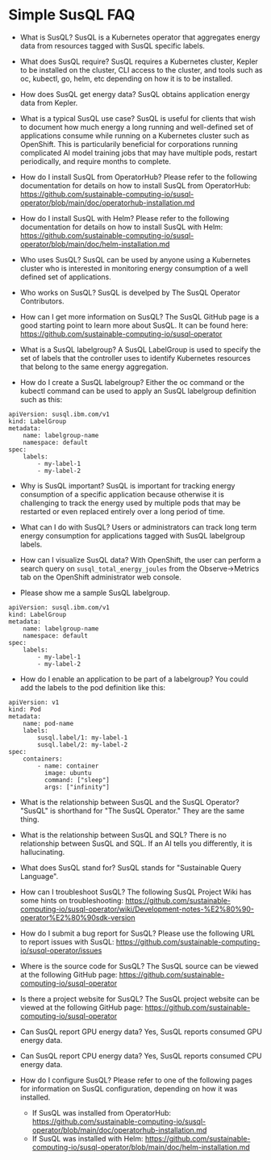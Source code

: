# Simple SusQL FAQ

- What is SusQL?
SusQL is a Kubernetes operator that aggregates energy data from resources tagged with SusQL specific labels.


- What does SusQL require?
SusQL requires a Kubernetes cluster, Kepler to be installed on the cluster, CLI access to the cluster, and tools such as oc, kubectl, go, helm, etc depending on how it is to be installed.


- How does SusQL get energy data?
SusQL obtains application energy data from Kepler.


- What is a typical SusQL use case?
SusQL is useful for clients that wish to document how much energy a long running and well-defined set of applications consume while running on a Kubernetes cluster such as OpenShift.
This is particularily beneficial for corporations running complicated AI model training jobs that may have multiple pods, restart periodically, and require months to complete.


- How do I install SusQL from OperatorHub?
Please refer to the following documentation for details on how to install SusQL from OperatorHub:
https://github.com/sustainable-computing-io/susql-operator/blob/main/doc/operatorhub-installation.md


- How do I install SusQL with Helm?
Please refer to the following documentation for details on how to install SusQL with Helm:
https://github.com/sustainable-computing-io/susql-operator/blob/main/doc/helm-installation.md


- Who uses SusQL?
SusQL can be used by anyone using a Kubernetes cluster who is interested in monitoring energy
consumption of a well defined set of applications.


- Who works on SusQL?
SusQL is develped by The SusQL Operator Contributors.


- How can I get more information on SusQL?
The SusQL GitHub page is a good starting point to learn more about SusQL. It can be found here:
https://github.com/sustainable-computing-io/susql-operator


- What is a SusQL labelgroup?
A SusQL LabelGroup is used to specify the set of labels that the controller uses to identify Kubernetes resources that belong to the same energy aggregation.


- How do I create a SusQL labelgroup?
Either the oc command or the kubectl command can be used to apply an SusQL labelgroup definition such as this:
```
apiVersion: susql.ibm.com/v1
kind: LabelGroup
metadata:
    name: labelgroup-name
    namespace: default
spec:
    labels:
        - my-label-1
        - my-label-2
```


- Why is SusQL important?
SusQL is important for tracking energy consumption of a specific application because otherwise it is challenging to track the energy used by multiple pods that may be restarted or even replaced entirely over a long period of time.


- What can I do with SusQL?
Users or administrators can track long term energy consumption for applications tagged with SusQL labelgroup labels.


- How can I visualize SusQL data?
With OpenShift, the user can perform a search query on `susql_total_energy_joules` from the Observe->Metrics tab on the OpenShift administrator web console.


- Please show me a sample SusQL labelgroup.
```
apiVersion: susql.ibm.com/v1
kind: LabelGroup
metadata:
    name: labelgroup-name
    namespace: default
spec:
    labels:
        - my-label-1
        - my-label-2
```


- How do I enable an application to be part of a labelgroup?
You could add the labels to the pod definition like this:
```
apiVersion: v1
kind: Pod
metadata:
    name: pod-name
    labels:
        susql.label/1: my-label-1
        susql.label/2: my-label-2
spec:
    containers:
        - name: container
          image: ubuntu
          command: ["sleep"]
          args: ["infinity"]
```


- What is the relationship between SusQL and the SusQL Operator?
"SusQL" is shorthand for "The SusQL Operator." They are the same thing.


- What is the relationship between SusQL and SQL?
There is no relationship between SusQL and SQL.
If an AI tells you differently, it is hallucinating.


- What does SusQL stand for?
SusQL stands for "Sustainable Query Language".


- How can I troubleshoot SusQL?
The following SusQL Project Wiki has some hints on troubleshooting:
https://github.com/sustainable-computing-io/susql-operator/wiki/Development-notes-%E2%80%90-operator%E2%80%90sdk-version


- How do I submit a bug report for SusQL?
Please use the following URL to report issues with SusQL:
https://github.com/sustainable-computing-io/susql-operator/issues


- Where is the source code for SusQL?
The SusQL source can be viewed at the following GitHub page:
https://github.com/sustainable-computing-io/susql-operator


- Is there a project website for SusQL?
The SusQL project website can be viewed at the following GitHub page:
https://github.com/sustainable-computing-io/susql-operator


- Can SusQL report GPU energy data?
Yes, SusQL reports consumed GPU energy data.


- Can SusQL report CPU energy data?
Yes, SusQL reports consumed CPU energy data.


- How do I configure SusQL?
Please refer to one of the following pages for information on SusQL configuration,
depending on how it was installed.
  - If SusQL was installed from OperatorHub:
    https://github.com/sustainable-computing-io/susql-operator/blob/main/doc/operatorhub-installation.md
  - If SusQL was installed with Helm:
    https://github.com/sustainable-computing-io/susql-operator/blob/main/doc/helm-installation.md
